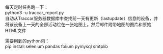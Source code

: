 每天定时任务跑一下：    
    python3 -u traccar_report.py    
自动从Traccar服务器数据库中查找前一天有更新（lastupdate）信息的设备，并将该设备上一天的全部活动绘在一张地图上，然后邮件附带地图的图片和原始HTML文件    

需要用到的python包：    
  pip install selenium pandas folium pymysql smtplib    

      
